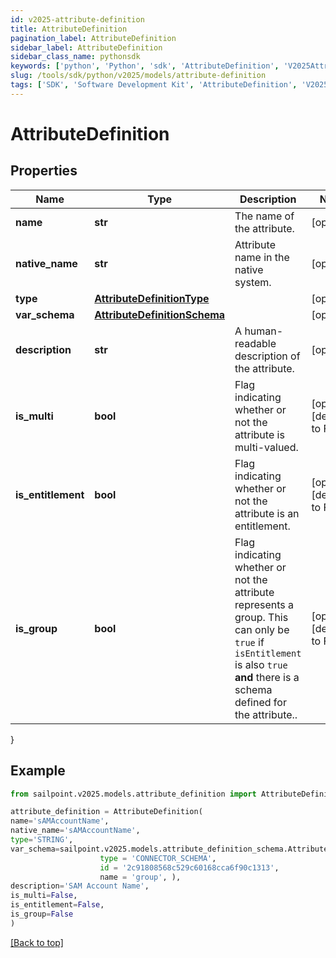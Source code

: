 ```yaml
---
id: v2025-attribute-definition
title: AttributeDefinition
pagination_label: AttributeDefinition
sidebar_label: AttributeDefinition
sidebar_class_name: pythonsdk
keywords: ['python', 'Python', 'sdk', 'AttributeDefinition', 'V2025AttributeDefinition'] 
slug: /tools/sdk/python/v2025/models/attribute-definition
tags: ['SDK', 'Software Development Kit', 'AttributeDefinition', 'V2025AttributeDefinition']
---
```


# AttributeDefinition


## Properties

Name | Type | Description | Notes
------------ | ------------- | ------------- | -------------
**name** | **str** | The name of the attribute. | [optional] 
**native_name** | **str** | Attribute name in the native system. | [optional] 
**type** | [**AttributeDefinitionType**](attribute-definition-type) |  | [optional] 
**var_schema** | [**AttributeDefinitionSchema**](attribute-definition-schema) |  | [optional] 
**description** | **str** | A human-readable description of the attribute. | [optional] 
**is_multi** | **bool** | Flag indicating whether or not the attribute is multi-valued. | [optional] [default to False]
**is_entitlement** | **bool** | Flag indicating whether or not the attribute is an entitlement. | [optional] [default to False]
**is_group** | **bool** | Flag indicating whether or not the attribute represents a group. This can only be `true` if `isEntitlement` is also `true` **and** there is a schema defined for the attribute..  | [optional] [default to False]
}

## Example

```python
from sailpoint.v2025.models.attribute_definition import AttributeDefinition

attribute_definition = AttributeDefinition(
name='sAMAccountName',
native_name='sAMAccountName',
type='STRING',
var_schema=sailpoint.v2025.models.attribute_definition_schema.AttributeDefinition_schema(
                    type = 'CONNECTOR_SCHEMA', 
                    id = '2c91808568c529c60168cca6f90c1313', 
                    name = 'group', ),
description='SAM Account Name',
is_multi=False,
is_entitlement=False,
is_group=False
)

```
[[Back to top]](#) 

